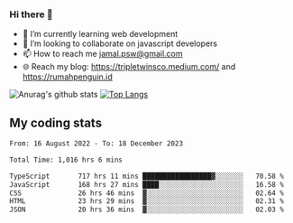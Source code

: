 ### Hi there 👋

<!--
**padepokanpenguin/padepokanpenguin** is a ✨ _special_ ✨ repository because its `README.md` (this file) appears on your GitHub profile.
-->

- 🌱 I’m currently learning  web development
- 👯 I’m looking to collaborate on javascript developers
- 📫 How to reach me jamal.psw@gmail.com
- 🌐 Reach my blog:
   https://tripletwinsco.medium.com/ and
   https://rumahpenguin.id

![Anurag's github stats](https://github-readme-stats.vercel.app/api?username=padepokanpenguin&count_private=true&disable_animations=false&show_icons=true&theme=default)
[![Top Langs](https://github-readme-stats.vercel.app/api/top-langs/?username=padepokanpenguin&theme=default&layout=compact)](https://github.com/padepokanpenguin)

## My coding stats

<!--START_SECTION:waka-->

```txt
From: 16 August 2022 - To: 18 December 2023

Total Time: 1,016 hrs 6 mins

TypeScript       717 hrs 11 mins █████████████████▓░░░░░░░   70.58 %
JavaScript       168 hrs 27 mins ████░░░░░░░░░░░░░░░░░░░░░   16.58 %
CSS              26 hrs 46 mins  ▓░░░░░░░░░░░░░░░░░░░░░░░░   02.64 %
HTML             23 hrs 29 mins  ▓░░░░░░░░░░░░░░░░░░░░░░░░   02.31 %
JSON             20 hrs 36 mins  ▓░░░░░░░░░░░░░░░░░░░░░░░░   02.03 %
```

<!--END_SECTION:waka-->


